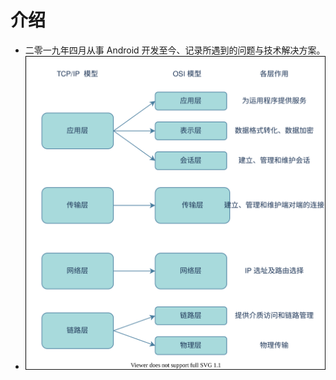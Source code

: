 # 介绍
+ 二零一九年四月从事 Android 开发至今、记录所遇到的问题与技术解决方案。 
+ ![SVG](https://github.com/MilkBeeno/MilkBeenoNoteBook/blob/master/Android/tcp.svg)
